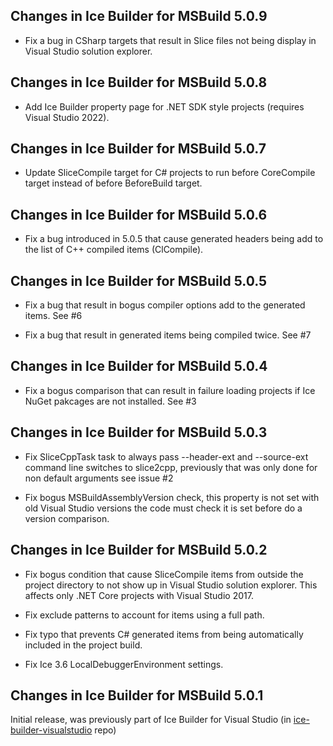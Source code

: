 ## Changes in Ice Builder for MSBuild 5.0.9

- Fix a bug in CSharp targets that result in Slice files not being display in Visual Studio
  solution explorer.

## Changes in Ice Builder for MSBuild 5.0.8

- Add Ice Builder property page for .NET SDK style projects (requires Visual Studio 2022).

## Changes in Ice Builder for MSBuild 5.0.7

- Update SliceCompile target for C# projects to run before CoreCompile
  target instead of before BeforeBuild target.

## Changes in Ice Builder for MSBuild 5.0.6

- Fix a bug introduced in 5.0.5 that cause generated headers being
  add to the list of C++ compiled items (ClCompile).

## Changes in Ice Builder for MSBuild 5.0.5

- Fix a bug that result in bogus compiler options add to the generated
  items. See #6

- Fix a bug that result in generated items being compiled twice. See #7

## Changes in Ice Builder for MSBuild 5.0.4

- Fix a bogus comparison that can result in failure loading projects
  if Ice NuGet pakcages are not installed. See #3

## Changes in Ice Builder for MSBuild 5.0.3

- Fix SliceCppTask task to always pass --header-ext and --source-ext
  command line switches to slice2cpp, previously that was only done
  for non default arguments see issue #2

- Fix bogus MSBuildAssemblyVersion check, this property is not set with
  old Visual Studio versions the code must check it is set before do a
  version comparison.

## Changes in Ice Builder for MSBuild 5.0.2

- Fix bogus condition that cause SliceCompile items from outside
  the project directory to not show up in Visual Studio solution
  explorer. This affects only .NET Core projects with Visual Studio
  2017.

- Fix exclude patterns to account for items using a full path.

- Fix typo that prevents C# generated items from being automatically
  included in the project build.

- Fix Ice 3.6 LocalDebuggerEnvironment settings.

## Changes in Ice Builder for MSBuild 5.0.1
Initial release, was previously part of Ice Builder for Visual Studio
(in [ice-builder-visualstudio](https://github.com/zeroc-ice/ice-builder-visualstudio) repo)

